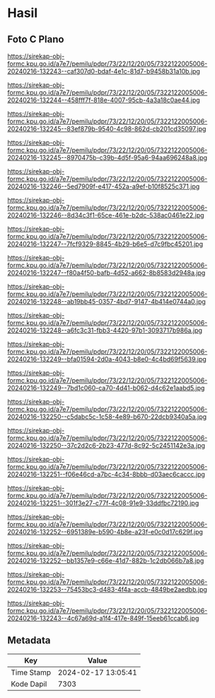 # Hasil

## Foto C Plano

https://sirekap-obj-formc.kpu.go.id/a7e7/pemilu/pdpr/73/22/12/20/05/7322122005006-20240216-132243--caf307d0-bdaf-4e1c-81d7-b9458b31a10b.jpg

https://sirekap-obj-formc.kpu.go.id/a7e7/pemilu/pdpr/73/22/12/20/05/7322122005006-20240216-132244--458fff7f-818e-4007-95cb-4a3a18c0ae44.jpg

https://sirekap-obj-formc.kpu.go.id/a7e7/pemilu/pdpr/73/22/12/20/05/7322122005006-20240216-132245--83ef879b-9540-4c98-862d-cb201cd35097.jpg

https://sirekap-obj-formc.kpu.go.id/a7e7/pemilu/pdpr/73/22/12/20/05/7322122005006-20240216-132245--8970475b-c39b-4d5f-95a6-94aa696248a8.jpg

https://sirekap-obj-formc.kpu.go.id/a7e7/pemilu/pdpr/73/22/12/20/05/7322122005006-20240216-132246--5ed7909f-e417-452a-a9ef-b10f8525c371.jpg

https://sirekap-obj-formc.kpu.go.id/a7e7/pemilu/pdpr/73/22/12/20/05/7322122005006-20240216-132246--8d34c3f1-65ce-461e-b2dc-538ac0461e22.jpg

https://sirekap-obj-formc.kpu.go.id/a7e7/pemilu/pdpr/73/22/12/20/05/7322122005006-20240216-132247--7fcf9329-8845-4b29-b6e5-d7c9fbc45201.jpg

https://sirekap-obj-formc.kpu.go.id/a7e7/pemilu/pdpr/73/22/12/20/05/7322122005006-20240216-132247--f80a4f50-bafb-4d52-a662-8b8583d2948a.jpg

https://sirekap-obj-formc.kpu.go.id/a7e7/pemilu/pdpr/73/22/12/20/05/7322122005006-20240216-132248--ab19bb45-0357-4bd7-9147-4b414e0744a0.jpg

https://sirekap-obj-formc.kpu.go.id/a7e7/pemilu/pdpr/73/22/12/20/05/7322122005006-20240216-132248--a6fc3c31-fbb3-4420-97b1-3093717b986a.jpg

https://sirekap-obj-formc.kpu.go.id/a7e7/pemilu/pdpr/73/22/12/20/05/7322122005006-20240216-132249--bfa01594-2d0a-4043-b8e0-4c4bd69f5639.jpg

https://sirekap-obj-formc.kpu.go.id/a7e7/pemilu/pdpr/73/22/12/20/05/7322122005006-20240216-132249--7bd1c060-ca70-4d41-b062-d4c62e1aabd5.jpg

https://sirekap-obj-formc.kpu.go.id/a7e7/pemilu/pdpr/73/22/12/20/05/7322122005006-20240216-132250--c5dabc5c-1c58-4e89-b670-22dcb9340a5a.jpg

https://sirekap-obj-formc.kpu.go.id/a7e7/pemilu/pdpr/73/22/12/20/05/7322122005006-20240216-132250--37c2d2c6-2b23-477d-8c92-5c2451142e3a.jpg

https://sirekap-obj-formc.kpu.go.id/a7e7/pemilu/pdpr/73/22/12/20/05/7322122005006-20240216-132251--f06e46cd-a7bc-4c34-8bbb-d03aec6caccc.jpg

https://sirekap-obj-formc.kpu.go.id/a7e7/pemilu/pdpr/73/22/12/20/05/7322122005006-20240216-132251--301f3e27-c77f-4c08-91e9-33ddfbc72190.jpg

https://sirekap-obj-formc.kpu.go.id/a7e7/pemilu/pdpr/73/22/12/20/05/7322122005006-20240216-132252--6951389e-b590-4b8e-a23f-e0c0d17c629f.jpg

https://sirekap-obj-formc.kpu.go.id/a7e7/pemilu/pdpr/73/22/12/20/05/7322122005006-20240216-132252--bb1357e9-c66e-41d7-882b-1c2db066b7a8.jpg

https://sirekap-obj-formc.kpu.go.id/a7e7/pemilu/pdpr/73/22/12/20/05/7322122005006-20240216-132253--75453bc3-d483-4f4a-accb-4849be2aedbb.jpg

https://sirekap-obj-formc.kpu.go.id/a7e7/pemilu/pdpr/73/22/12/20/05/7322122005006-20240216-132243--4c67a69d-a1f4-417e-849f-15eeb61ccab6.jpg


## Metadata

| Key        | Value               |
| ---------- | ------------------- |
| Time Stamp | 2024-02-17 13:05:41 |
| Kode Dapil | 7303                |




